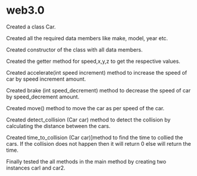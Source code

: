 # web3.0
Created a class Car.

Created all the required data members like make, model, year etc. 

Created constructor of the class with all data members.

Created the getter method for speed,x,y,z to get the respective values.

Created accelerate(int speed increment) method to increase the speed of car by speed increment amount.

Created brake (int speed_decrement) method to decrease the speed of car by speed_decrement amount.

Created move() method to move the car as per speed of the car.

Created detect_collision (Car car) method to detect the collision by calculating the distance between the cars.

Created time_to_collision (Car car)]method to find the time to collied the cars. If the collision does not happen then it will return 0 else will return the time.

Finally tested the all methods in the main method by creating two instances carl and car2.
